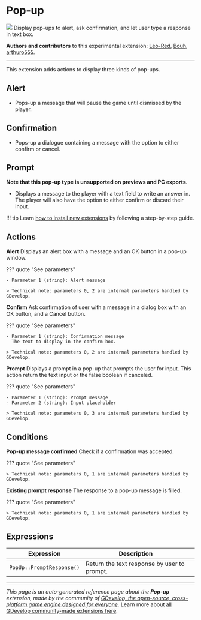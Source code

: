 # Pop-up

<img src="https://resources.gdevelop-app.com/assets/Icons/message-alert.svg" class="extension-icon"></img>
Display pop-ups to alert, ask confirmation, and let user type a response in text box.

**Authors and contributors** to this experimental extension: [Leo-Red](https://gd.games/Leo-Red), [Bouh](https://gd.games/Bouh), [arthuro555](https://gd.games/arthuro555).

---

This extension adds actions to display three kinds of pop-ups.

## Alert

 - Pops-up a message that will pause the game until dismissed by the player.

## Confirmation

 - Pops-up a dialogue containing a message with the option to either confirm or cancel.

## Prompt

**Note that this pop-up type is unsupported on previews and PC exports.**
 - Displays a message to the player with a text field to write an answer in. The player will also have the option to either confirm or discard their input.


!!! tip
    Learn [how to install new extensions](/gdevelop5/extensions/search) by following a step-by-step guide.

## Actions

**Alert**
Displays an alert box with a message and an OK button in a pop-up window.

??? quote "See parameters"

    - Parameter 1 (string): Alert message

    > Technical note: parameters 0, 2 are internal parameters handled by GDevelop.

**Confirm**
Ask confirmation of user with a message in a dialog box with an OK button, and a Cancel button.

??? quote "See parameters"

    - Parameter 1 (string): Confirmation message
      The text to display in the confirm box.

    > Technical note: parameters 0, 2 are internal parameters handled by GDevelop.

**Prompt**
Displays a prompt in a pop-up that prompts the user for input. This action return the text input or the false boolean if canceled.

??? quote "See parameters"

    - Parameter 1 (string): Prompt message
    - Parameter 2 (string): Input placeholder

    > Technical note: parameters 0, 3 are internal parameters handled by GDevelop.

## Conditions

**Pop-up message confirmed**
Check if a confirmation was accepted.

??? quote "See parameters"



    > Technical note: parameters 0, 1 are internal parameters handled by GDevelop.

**Existing prompt response**
The response to a pop-up message is filled.

??? quote "See parameters"



    > Technical note: parameters 0, 1 are internal parameters handled by GDevelop.

## Expressions

| Expression | Description |  |
|-----|-----|-----|
| `PopUp::PromptResponse()` | Return the text response by user to prompt. ||


---

*This page is an auto-generated reference page about the **Pop-up** extension, made by the community of [GDevelop, the open-source, cross-platform game engine designed for everyone](https://gdevelop.io/).* Learn more about [all GDevelop community-made extensions here](/gdevelop5/extensions).